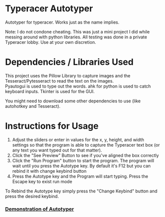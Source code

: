 # Typeracer Autotyper
Autotyper for typeracer. Works just as the name implies.

Note: I do not condone cheating. This was just a mini project I did while messing around with python libraries. All testing was done in a private Typeracer lobby.
Use at your own discretion.

# Dependencies / Libraries Used
This project uses the Pillow Library to capture images and the Tesseract/Pytesseract to read the text on the images.\
Pyautogui is used to type out the words. ahk for python is used to catch keyboard inputs. Tkinter is used for the GUI.

You might need to download some other dependencies to use (like autohotkey and Tesseract).


# Instructions for Usage
<ol>
<li> Adjust the sliders or enter in values for the x, y, height, and width settings so that the program is able to capture
  the Typeracer text box (or any text you want typed out for that matter). </li> <i> </i> 
  
 <li> Click the "See Preview" Button to see if you've aligned the box correctly </li> <i> </i> 

 <li> Click the "Run Program" button to start the program. The program will wait until you press the Autotype key. 
  By default it's F12 but you can rebind it with change keybind button </li> <i> </i> 
  
 <li> Press the Autotype key and the Program will start typing. Press the Escape key to exist run mode </li> <i> </i> 
 </ol>

To Rebind the Autotype key simply press the "Change Keybind" button and press the desired keybind.

### [Demonstration of Autotyper](https://www.youtube.com/watch?v=4qUObfZtN9Y&feature=youtu.be)

